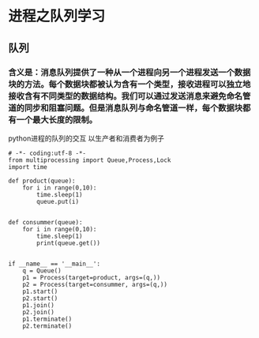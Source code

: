 # 进程之队列学习

## 队列

### 含义是：消息队列提供了一种从一个进程向另一个进程发送一个数据块的方法。每个数据块都被认为含有一个类型，接收进程可以独立地接收含有不同类型的数据结构。我们可以通过发送消息来避免命名管道的同步和阻塞问题。但是消息队列与命名管道一样，每个数据块都有一个最大长度的限制。

python进程的队列的交互
以生产者和消费者为例子

```
# -*- coding:utf-8 -*-
from multiprocessing import Queue,Process,Lock
import time

def product(queue):
    for i in range(0,10):
        time.sleep(1)
        queue.put(i)
    

def consummer(queue):
    for i in range(0,10):
        time.sleep(1)
        print(queue.get())


if __name__ == '__main__':
    q = Queue()
    p1 = Process(target=product, args=(q,))
    p2 = Process(target=consummer, args=(q,))
    p1.start()
    p2.start()
    p1.join()
    p2.join()
    p1.terminate()
    p2.terminate()
```